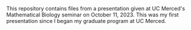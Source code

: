 This repository contains files from a presentation given at UC Merced's Mathematical Biology seminar on October 11, 2023. This was my first presentation since I began my graduate program at UC Merced.
